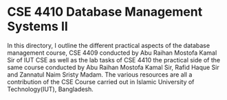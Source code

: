 # CSE 4410 Database Management Systems II
In this directory, I outline the different practical aspects of the database management course, CSE 4409 conducted by Abu Raihan Mostofa Kamal Sir of IUT CSE as well as the lab tasks of CSE 4410 the practical side of the same course conducted by Abu Raihan Mostofa Kamal Sir, Rafid Haque Sir and Zannatul Naim Sristy Madam. The various resources are all a contribution of the CSE Course carried out in Islamic University of Technology(IUT), Bangladesh.
